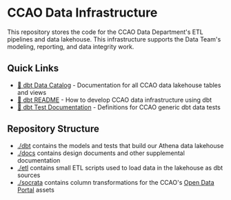 # CCAO Data Infrastructure

This repository stores the code for the CCAO Data Department's ETL
pipelines and data lakehouse. This infrastructure supports the Data Team's
modeling, reporting, and data integrity work.

## Quick Links

- [:file_folder: dbt Data Catalog](https://ccao-data.github.io/data-architecture/#!/overview) -
  Documentation for all CCAO data lakehouse tables and views
- [:nut_and_bolt: dbt README](/dbt/README.md) - How to develop CCAO data
  infrastructure using dbt
- [:test_tube: dbt Test Documentation](/dbt/tests/generic/README.md) -
  Definitions for CCAO generic dbt data tests

## Repository Structure

- [./dbt](./dbt) contains the models and tests that build our Athena data lakehouse
- [./docs](./docs) contains design documents and other supplemental documentation
- [./etl](./etl) contains small ETL scripts used to load data in the lakehouse as
  dbt sources
- [./socrata](./socrata) contains column transformations for the CCAO's
  [Open Data Portal](https://datacatalog.cookcountyil.gov/) assets
